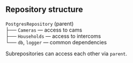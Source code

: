 ## Repository structure

`PostgresRepository` (parent)  
├── `Cameras`    — access to cams  
├── `Households` — access to intercoms  
└── `db`, `logger` — common dependencies

Subrepositories can access each other via `parent`.